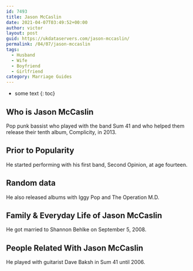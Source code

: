 ```yaml
---
id: 7493
title: Jason McCaslin
date: 2021-04-07T03:49:52+00:00
author: victor
layout: post
guid: https://ukdataservers.com/jason-mccaslin/
permalink: /04/07/jason-mccaslin
tags:
  - Husband
  - Wife
  - Boyfriend
  - Girlfriend
category: Marriage Guides
---
```


* some text
{: toc}

## Who is Jason McCaslin



Pop punk bassist who played with the band Sum 41 and who helped them release their tenth album, Complicity, in 2013.

                                
## Prior to Popularity



He started performing with his first band, Second Opinion, at age fourteen.

                                
## Random data



He also released albums with Iggy Pop and The Operation M.D.

                                
## Family & Everyday Life of Jason McCaslin



He got married to Shannon Behlke on September 5, 2008.

                                
## People Related With Jason McCaslin



He played with guitarist Dave Baksh in Sum 41 until 2006.

                
              
            
          
          
          